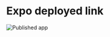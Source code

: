 # Expo deployed link
![Published app](https://expo.dev/@sajjadmazharjr/jobsift?serviceType=classic&distribution=expo-go)



